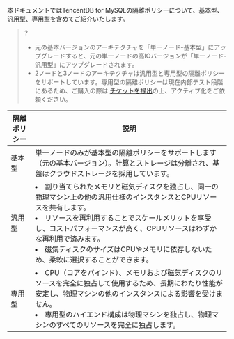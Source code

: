 
本ドキュメントではTencentDB for MySQLの隔離ポリシーについて、基本型、汎用型、専用型を含めてご紹介いたします。

>?
>- 元の基本バージョンのアーキテクチャを「単一ノード-基本型」にアップグレードすると、元の単一ノードの高IOバージョンが「単一ノード-汎用型」にアップグレードされます。
>- 2ノードと3ノードのアーキテクチャは汎用型と専用型の隔離ポリシーをサポートしています。専用型の隔離ポリシーは現在内部テスト段階にあるため、ご購入の際は [チケットを提出](https://console.cloud.tencent.com/workorder/category)の上、アクティブ化をご依頼ください。

| 隔離ポリシー | 説明                                                         |
| -------- | ------------------------------------------------------------ |
| 基本型   | 単一ノードのみが基本型の隔離ポリシーをサポートします（元の基本バージョン）。計算とストレージは分離され、基盤はクラウドストレージを採用しています。 |
| 汎用型   | <li>割り当てられたメモリと磁気ディスクを独占し、同一の物理マシン上の他の汎用仕様のインスタンスとCPUリソースを共有します。 <li>リソースを再利用することでスケールメリットを享受し、コストパフォーマンスが高く、CPUリソースはわずかな再利用で済みます。 <li>磁気ディスクのサイズはCPUやメモリに依存しないため、柔軟に選択することができます。 |
| 専用型   | <li>CPU（コアをバインド）、メモリおよび磁気ディスクのリソースを完全に独占して使用するため、長期にわたり性能が安定し、物理マシンの他のインスタンスによる影響を受けません。  <li>専用型のハイエンド構成は物理マシンを独占し、物理マシンのすべてのリソースを完全に独占します。 | 


